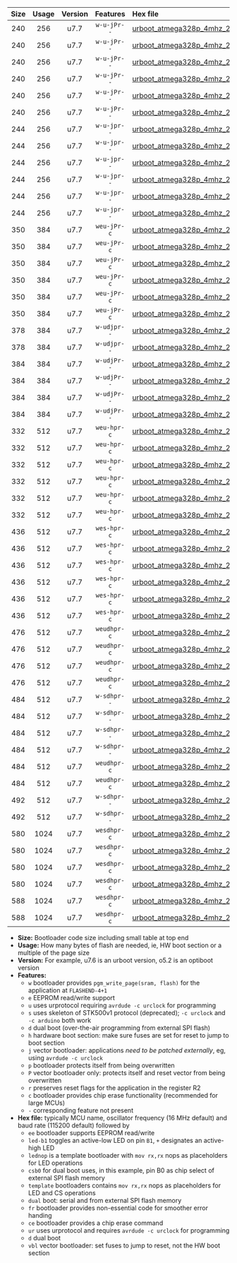 |Size|Usage|Version|Features|Hex file|
|:-:|:-:|:-:|:-:|:--|
|240|256|u7.7|`w-u-jPr--`|[urboot_atmega328p_4mhz_250000bps_led+b1_ur_vbl.hex](https://raw.githubusercontent.com/stefanrueger/urboot.hex/main/mcus/atmega328p/fcpu_4mhz/250000_bps/urboot_atmega328p_4mhz_250000bps_led+b1_ur_vbl.hex)|
|240|256|u7.7|`w-u-jPr--`|[urboot_atmega328p_4mhz_250000bps_led+b5_ur_vbl.hex](https://raw.githubusercontent.com/stefanrueger/urboot.hex/main/mcus/atmega328p/fcpu_4mhz/250000_bps/urboot_atmega328p_4mhz_250000bps_led+b5_ur_vbl.hex)|
|240|256|u7.7|`w-u-jPr--`|[urboot_atmega328p_4mhz_250000bps_led+d5_ur_vbl.hex](https://raw.githubusercontent.com/stefanrueger/urboot.hex/main/mcus/atmega328p/fcpu_4mhz/250000_bps/urboot_atmega328p_4mhz_250000bps_led+d5_ur_vbl.hex)|
|240|256|u7.7|`w-u-jPr--`|[urboot_atmega328p_4mhz_250000bps_led-b1_ur_vbl.hex](https://raw.githubusercontent.com/stefanrueger/urboot.hex/main/mcus/atmega328p/fcpu_4mhz/250000_bps/urboot_atmega328p_4mhz_250000bps_led-b1_ur_vbl.hex)|
|240|256|u7.7|`w-u-jPr--`|[urboot_atmega328p_4mhz_250000bps_led-d5_ur_vbl.hex](https://raw.githubusercontent.com/stefanrueger/urboot.hex/main/mcus/atmega328p/fcpu_4mhz/250000_bps/urboot_atmega328p_4mhz_250000bps_led-d5_ur_vbl.hex)|
|240|256|u7.7|`w-u-jPr--`|[urboot_atmega328p_4mhz_250000bps_lednop_ur_vbl.hex](https://raw.githubusercontent.com/stefanrueger/urboot.hex/main/mcus/atmega328p/fcpu_4mhz/250000_bps/urboot_atmega328p_4mhz_250000bps_lednop_ur_vbl.hex)|
|244|256|u7.7|`w-u-jpr--`|[urboot_atmega328p_4mhz_250000bps_led+b1_fr_ur_vbl.hex](https://raw.githubusercontent.com/stefanrueger/urboot.hex/main/mcus/atmega328p/fcpu_4mhz/250000_bps/urboot_atmega328p_4mhz_250000bps_led+b1_fr_ur_vbl.hex)|
|244|256|u7.7|`w-u-jpr--`|[urboot_atmega328p_4mhz_250000bps_led+b5_fr_ur_vbl.hex](https://raw.githubusercontent.com/stefanrueger/urboot.hex/main/mcus/atmega328p/fcpu_4mhz/250000_bps/urboot_atmega328p_4mhz_250000bps_led+b5_fr_ur_vbl.hex)|
|244|256|u7.7|`w-u-jpr--`|[urboot_atmega328p_4mhz_250000bps_led+d5_fr_ur_vbl.hex](https://raw.githubusercontent.com/stefanrueger/urboot.hex/main/mcus/atmega328p/fcpu_4mhz/250000_bps/urboot_atmega328p_4mhz_250000bps_led+d5_fr_ur_vbl.hex)|
|244|256|u7.7|`w-u-jpr--`|[urboot_atmega328p_4mhz_250000bps_led-b1_fr_ur_vbl.hex](https://raw.githubusercontent.com/stefanrueger/urboot.hex/main/mcus/atmega328p/fcpu_4mhz/250000_bps/urboot_atmega328p_4mhz_250000bps_led-b1_fr_ur_vbl.hex)|
|244|256|u7.7|`w-u-jpr--`|[urboot_atmega328p_4mhz_250000bps_led-d5_fr_ur_vbl.hex](https://raw.githubusercontent.com/stefanrueger/urboot.hex/main/mcus/atmega328p/fcpu_4mhz/250000_bps/urboot_atmega328p_4mhz_250000bps_led-d5_fr_ur_vbl.hex)|
|244|256|u7.7|`w-u-jpr--`|[urboot_atmega328p_4mhz_250000bps_lednop_fr_ur_vbl.hex](https://raw.githubusercontent.com/stefanrueger/urboot.hex/main/mcus/atmega328p/fcpu_4mhz/250000_bps/urboot_atmega328p_4mhz_250000bps_lednop_fr_ur_vbl.hex)|
|350|384|u7.7|`weu-jPr-c`|[urboot_atmega328p_4mhz_250000bps_ee_led+b1_fr_ce_ur_vbl.hex](https://raw.githubusercontent.com/stefanrueger/urboot.hex/main/mcus/atmega328p/fcpu_4mhz/250000_bps/urboot_atmega328p_4mhz_250000bps_ee_led+b1_fr_ce_ur_vbl.hex)|
|350|384|u7.7|`weu-jPr-c`|[urboot_atmega328p_4mhz_250000bps_ee_led+b5_fr_ce_ur_vbl.hex](https://raw.githubusercontent.com/stefanrueger/urboot.hex/main/mcus/atmega328p/fcpu_4mhz/250000_bps/urboot_atmega328p_4mhz_250000bps_ee_led+b5_fr_ce_ur_vbl.hex)|
|350|384|u7.7|`weu-jPr-c`|[urboot_atmega328p_4mhz_250000bps_ee_led+d5_fr_ce_ur_vbl.hex](https://raw.githubusercontent.com/stefanrueger/urboot.hex/main/mcus/atmega328p/fcpu_4mhz/250000_bps/urboot_atmega328p_4mhz_250000bps_ee_led+d5_fr_ce_ur_vbl.hex)|
|350|384|u7.7|`weu-jPr-c`|[urboot_atmega328p_4mhz_250000bps_ee_led-b1_fr_ce_ur_vbl.hex](https://raw.githubusercontent.com/stefanrueger/urboot.hex/main/mcus/atmega328p/fcpu_4mhz/250000_bps/urboot_atmega328p_4mhz_250000bps_ee_led-b1_fr_ce_ur_vbl.hex)|
|350|384|u7.7|`weu-jPr-c`|[urboot_atmega328p_4mhz_250000bps_ee_led-d5_fr_ce_ur_vbl.hex](https://raw.githubusercontent.com/stefanrueger/urboot.hex/main/mcus/atmega328p/fcpu_4mhz/250000_bps/urboot_atmega328p_4mhz_250000bps_ee_led-d5_fr_ce_ur_vbl.hex)|
|350|384|u7.7|`weu-jPr-c`|[urboot_atmega328p_4mhz_250000bps_ee_lednop_fr_ce_ur_vbl.hex](https://raw.githubusercontent.com/stefanrueger/urboot.hex/main/mcus/atmega328p/fcpu_4mhz/250000_bps/urboot_atmega328p_4mhz_250000bps_ee_lednop_fr_ce_ur_vbl.hex)|
|378|384|u7.7|`w-udjpr--`|[urboot_atmega328p_4mhz_250000bps_led+b1_csd5_dual_ur_vbl.hex](https://raw.githubusercontent.com/stefanrueger/urboot.hex/main/mcus/atmega328p/fcpu_4mhz/250000_bps/urboot_atmega328p_4mhz_250000bps_led+b1_csd5_dual_ur_vbl.hex)|
|378|384|u7.7|`w-udjpr--`|[urboot_atmega328p_4mhz_250000bps_template_dual_ur_vbl.hex](https://raw.githubusercontent.com/stefanrueger/urboot.hex/main/mcus/atmega328p/fcpu_4mhz/250000_bps/urboot_atmega328p_4mhz_250000bps_template_dual_ur_vbl.hex)|
|384|384|u7.7|`w-udjPr--`|[urboot_atmega328p_4mhz_250000bps_led+b1_csb0_dual_ur_vbl.hex](https://raw.githubusercontent.com/stefanrueger/urboot.hex/main/mcus/atmega328p/fcpu_4mhz/250000_bps/urboot_atmega328p_4mhz_250000bps_led+b1_csb0_dual_ur_vbl.hex)|
|384|384|u7.7|`w-udjPr--`|[urboot_atmega328p_4mhz_250000bps_led+d5_csb0_dual_ur_vbl.hex](https://raw.githubusercontent.com/stefanrueger/urboot.hex/main/mcus/atmega328p/fcpu_4mhz/250000_bps/urboot_atmega328p_4mhz_250000bps_led+d5_csb0_dual_ur_vbl.hex)|
|384|384|u7.7|`w-udjPr--`|[urboot_atmega328p_4mhz_250000bps_led-b1_csb0_dual_ur_vbl.hex](https://raw.githubusercontent.com/stefanrueger/urboot.hex/main/mcus/atmega328p/fcpu_4mhz/250000_bps/urboot_atmega328p_4mhz_250000bps_led-b1_csb0_dual_ur_vbl.hex)|
|384|384|u7.7|`w-udjPr--`|[urboot_atmega328p_4mhz_250000bps_led-d5_csb0_dual_ur_vbl.hex](https://raw.githubusercontent.com/stefanrueger/urboot.hex/main/mcus/atmega328p/fcpu_4mhz/250000_bps/urboot_atmega328p_4mhz_250000bps_led-d5_csb0_dual_ur_vbl.hex)|
|332|512|u7.7|`weu-hpr-c`|[urboot_atmega328p_4mhz_250000bps_ee_led+b1_fr_ce_ur.hex](https://raw.githubusercontent.com/stefanrueger/urboot.hex/main/mcus/atmega328p/fcpu_4mhz/250000_bps/urboot_atmega328p_4mhz_250000bps_ee_led+b1_fr_ce_ur.hex)|
|332|512|u7.7|`weu-hpr-c`|[urboot_atmega328p_4mhz_250000bps_ee_led+b5_fr_ce_ur.hex](https://raw.githubusercontent.com/stefanrueger/urboot.hex/main/mcus/atmega328p/fcpu_4mhz/250000_bps/urboot_atmega328p_4mhz_250000bps_ee_led+b5_fr_ce_ur.hex)|
|332|512|u7.7|`weu-hpr-c`|[urboot_atmega328p_4mhz_250000bps_ee_led+d5_fr_ce_ur.hex](https://raw.githubusercontent.com/stefanrueger/urboot.hex/main/mcus/atmega328p/fcpu_4mhz/250000_bps/urboot_atmega328p_4mhz_250000bps_ee_led+d5_fr_ce_ur.hex)|
|332|512|u7.7|`weu-hpr-c`|[urboot_atmega328p_4mhz_250000bps_ee_led-b1_fr_ce_ur.hex](https://raw.githubusercontent.com/stefanrueger/urboot.hex/main/mcus/atmega328p/fcpu_4mhz/250000_bps/urboot_atmega328p_4mhz_250000bps_ee_led-b1_fr_ce_ur.hex)|
|332|512|u7.7|`weu-hpr-c`|[urboot_atmega328p_4mhz_250000bps_ee_led-d5_fr_ce_ur.hex](https://raw.githubusercontent.com/stefanrueger/urboot.hex/main/mcus/atmega328p/fcpu_4mhz/250000_bps/urboot_atmega328p_4mhz_250000bps_ee_led-d5_fr_ce_ur.hex)|
|332|512|u7.7|`weu-hpr-c`|[urboot_atmega328p_4mhz_250000bps_ee_lednop_fr_ce_ur.hex](https://raw.githubusercontent.com/stefanrueger/urboot.hex/main/mcus/atmega328p/fcpu_4mhz/250000_bps/urboot_atmega328p_4mhz_250000bps_ee_lednop_fr_ce_ur.hex)|
|436|512|u7.7|`wes-hpr-c`|[urboot_atmega328p_4mhz_250000bps_ee_led+b1_fr_ce.hex](https://raw.githubusercontent.com/stefanrueger/urboot.hex/main/mcus/atmega328p/fcpu_4mhz/250000_bps/urboot_atmega328p_4mhz_250000bps_ee_led+b1_fr_ce.hex)|
|436|512|u7.7|`wes-hpr-c`|[urboot_atmega328p_4mhz_250000bps_ee_led+b5_fr_ce.hex](https://raw.githubusercontent.com/stefanrueger/urboot.hex/main/mcus/atmega328p/fcpu_4mhz/250000_bps/urboot_atmega328p_4mhz_250000bps_ee_led+b5_fr_ce.hex)|
|436|512|u7.7|`wes-hpr-c`|[urboot_atmega328p_4mhz_250000bps_ee_led+d5_fr_ce.hex](https://raw.githubusercontent.com/stefanrueger/urboot.hex/main/mcus/atmega328p/fcpu_4mhz/250000_bps/urboot_atmega328p_4mhz_250000bps_ee_led+d5_fr_ce.hex)|
|436|512|u7.7|`wes-hpr-c`|[urboot_atmega328p_4mhz_250000bps_ee_led-b1_fr_ce.hex](https://raw.githubusercontent.com/stefanrueger/urboot.hex/main/mcus/atmega328p/fcpu_4mhz/250000_bps/urboot_atmega328p_4mhz_250000bps_ee_led-b1_fr_ce.hex)|
|436|512|u7.7|`wes-hpr-c`|[urboot_atmega328p_4mhz_250000bps_ee_led-d5_fr_ce.hex](https://raw.githubusercontent.com/stefanrueger/urboot.hex/main/mcus/atmega328p/fcpu_4mhz/250000_bps/urboot_atmega328p_4mhz_250000bps_ee_led-d5_fr_ce.hex)|
|436|512|u7.7|`wes-hpr-c`|[urboot_atmega328p_4mhz_250000bps_ee_lednop_fr_ce.hex](https://raw.githubusercontent.com/stefanrueger/urboot.hex/main/mcus/atmega328p/fcpu_4mhz/250000_bps/urboot_atmega328p_4mhz_250000bps_ee_lednop_fr_ce.hex)|
|476|512|u7.7|`weudhpr-c`|[urboot_atmega328p_4mhz_250000bps_ee_led+b1_csb0_dual_fr_ce_ur.hex](https://raw.githubusercontent.com/stefanrueger/urboot.hex/main/mcus/atmega328p/fcpu_4mhz/250000_bps/urboot_atmega328p_4mhz_250000bps_ee_led+b1_csb0_dual_fr_ce_ur.hex)|
|476|512|u7.7|`weudhpr-c`|[urboot_atmega328p_4mhz_250000bps_ee_led+d5_csb0_dual_fr_ce_ur.hex](https://raw.githubusercontent.com/stefanrueger/urboot.hex/main/mcus/atmega328p/fcpu_4mhz/250000_bps/urboot_atmega328p_4mhz_250000bps_ee_led+d5_csb0_dual_fr_ce_ur.hex)|
|476|512|u7.7|`weudhpr-c`|[urboot_atmega328p_4mhz_250000bps_ee_led-b1_csb0_dual_fr_ce_ur.hex](https://raw.githubusercontent.com/stefanrueger/urboot.hex/main/mcus/atmega328p/fcpu_4mhz/250000_bps/urboot_atmega328p_4mhz_250000bps_ee_led-b1_csb0_dual_fr_ce_ur.hex)|
|476|512|u7.7|`weudhpr-c`|[urboot_atmega328p_4mhz_250000bps_ee_led-d5_csb0_dual_fr_ce_ur.hex](https://raw.githubusercontent.com/stefanrueger/urboot.hex/main/mcus/atmega328p/fcpu_4mhz/250000_bps/urboot_atmega328p_4mhz_250000bps_ee_led-d5_csb0_dual_fr_ce_ur.hex)|
|484|512|u7.7|`w-sdhpr--`|[urboot_atmega328p_4mhz_250000bps_led+b1_csb0_dual_fr.hex](https://raw.githubusercontent.com/stefanrueger/urboot.hex/main/mcus/atmega328p/fcpu_4mhz/250000_bps/urboot_atmega328p_4mhz_250000bps_led+b1_csb0_dual_fr.hex)|
|484|512|u7.7|`w-sdhpr--`|[urboot_atmega328p_4mhz_250000bps_led+d5_csb0_dual_fr.hex](https://raw.githubusercontent.com/stefanrueger/urboot.hex/main/mcus/atmega328p/fcpu_4mhz/250000_bps/urboot_atmega328p_4mhz_250000bps_led+d5_csb0_dual_fr.hex)|
|484|512|u7.7|`w-sdhpr--`|[urboot_atmega328p_4mhz_250000bps_led-b1_csb0_dual_fr.hex](https://raw.githubusercontent.com/stefanrueger/urboot.hex/main/mcus/atmega328p/fcpu_4mhz/250000_bps/urboot_atmega328p_4mhz_250000bps_led-b1_csb0_dual_fr.hex)|
|484|512|u7.7|`w-sdhpr--`|[urboot_atmega328p_4mhz_250000bps_led-d5_csb0_dual_fr.hex](https://raw.githubusercontent.com/stefanrueger/urboot.hex/main/mcus/atmega328p/fcpu_4mhz/250000_bps/urboot_atmega328p_4mhz_250000bps_led-d5_csb0_dual_fr.hex)|
|484|512|u7.7|`weudhpr-c`|[urboot_atmega328p_4mhz_250000bps_ee_led+b1_csd5_dual_fr_ce_ur.hex](https://raw.githubusercontent.com/stefanrueger/urboot.hex/main/mcus/atmega328p/fcpu_4mhz/250000_bps/urboot_atmega328p_4mhz_250000bps_ee_led+b1_csd5_dual_fr_ce_ur.hex)|
|484|512|u7.7|`weudhpr-c`|[urboot_atmega328p_4mhz_250000bps_ee_template_dual_fr_ce_ur.hex](https://raw.githubusercontent.com/stefanrueger/urboot.hex/main/mcus/atmega328p/fcpu_4mhz/250000_bps/urboot_atmega328p_4mhz_250000bps_ee_template_dual_fr_ce_ur.hex)|
|492|512|u7.7|`w-sdhpr--`|[urboot_atmega328p_4mhz_250000bps_led+b1_csd5_dual_fr.hex](https://raw.githubusercontent.com/stefanrueger/urboot.hex/main/mcus/atmega328p/fcpu_4mhz/250000_bps/urboot_atmega328p_4mhz_250000bps_led+b1_csd5_dual_fr.hex)|
|492|512|u7.7|`w-sdhpr--`|[urboot_atmega328p_4mhz_250000bps_template_dual_fr.hex](https://raw.githubusercontent.com/stefanrueger/urboot.hex/main/mcus/atmega328p/fcpu_4mhz/250000_bps/urboot_atmega328p_4mhz_250000bps_template_dual_fr.hex)|
|580|1024|u7.7|`wesdhpr-c`|[urboot_atmega328p_4mhz_250000bps_ee_led+b1_csb0_dual_fr_ce.hex](https://raw.githubusercontent.com/stefanrueger/urboot.hex/main/mcus/atmega328p/fcpu_4mhz/250000_bps/urboot_atmega328p_4mhz_250000bps_ee_led+b1_csb0_dual_fr_ce.hex)|
|580|1024|u7.7|`wesdhpr-c`|[urboot_atmega328p_4mhz_250000bps_ee_led+d5_csb0_dual_fr_ce.hex](https://raw.githubusercontent.com/stefanrueger/urboot.hex/main/mcus/atmega328p/fcpu_4mhz/250000_bps/urboot_atmega328p_4mhz_250000bps_ee_led+d5_csb0_dual_fr_ce.hex)|
|580|1024|u7.7|`wesdhpr-c`|[urboot_atmega328p_4mhz_250000bps_ee_led-b1_csb0_dual_fr_ce.hex](https://raw.githubusercontent.com/stefanrueger/urboot.hex/main/mcus/atmega328p/fcpu_4mhz/250000_bps/urboot_atmega328p_4mhz_250000bps_ee_led-b1_csb0_dual_fr_ce.hex)|
|580|1024|u7.7|`wesdhpr-c`|[urboot_atmega328p_4mhz_250000bps_ee_led-d5_csb0_dual_fr_ce.hex](https://raw.githubusercontent.com/stefanrueger/urboot.hex/main/mcus/atmega328p/fcpu_4mhz/250000_bps/urboot_atmega328p_4mhz_250000bps_ee_led-d5_csb0_dual_fr_ce.hex)|
|588|1024|u7.7|`wesdhpr-c`|[urboot_atmega328p_4mhz_250000bps_ee_led+b1_csd5_dual_fr_ce.hex](https://raw.githubusercontent.com/stefanrueger/urboot.hex/main/mcus/atmega328p/fcpu_4mhz/250000_bps/urboot_atmega328p_4mhz_250000bps_ee_led+b1_csd5_dual_fr_ce.hex)|
|588|1024|u7.7|`wesdhpr-c`|[urboot_atmega328p_4mhz_250000bps_ee_template_dual_fr_ce.hex](https://raw.githubusercontent.com/stefanrueger/urboot.hex/main/mcus/atmega328p/fcpu_4mhz/250000_bps/urboot_atmega328p_4mhz_250000bps_ee_template_dual_fr_ce.hex)|

- **Size:** Bootloader code size including small table at top end
- **Usage:** How many bytes of flash are needed, ie, HW boot section or a multiple of the page size
- **Version:** For example, u7.6 is an urboot version, o5.2 is an optiboot version
- **Features:**
  + `w` bootloader provides `pgm_write_page(sram, flash)` for the application at `FLASHEND-4+1`
  + `e` EEPROM read/write support
  + `u` uses urprotocol requiring `avrdude -c urclock` for programming
  + `s` uses skeleton of STK500v1 protocol (deprecated); `-c urclock` and `-c arduino` both work
  + `d` dual boot (over-the-air programming from external SPI flash)
  + `h` hardware boot section: make sure fuses are set for reset to jump to boot section
  + `j` vector bootloader: applications *need to be patched externally*, eg, using `avrdude -c urclock`
  + `p` bootloader protects itself from being overwritten
  + `P` vector bootloader only: protects itself and reset vector from being overwritten
  + `r` preserves reset flags for the application in the register R2
  + `c` bootloader provides chip erase functionality (recommended for large MCUs)
  + `-` corresponding feature not present
- **Hex file:** typically MCU name, oscillator frequency (16 MHz default) and baud rate (115200 default) followed by
  + `ee` bootloader supports EEPROM read/write
  + `led-b1` toggles an active-low LED on pin `B1`, `+` designates an active-high LED
  + `lednop` is a template bootloader with `mov rx,rx` nops as placeholders for LED operations
  + `csb0` for dual boot uses, in this example, pin B0 as chip select of external SPI flash memory
  + `template` bootloaders contains `mov rx,rx` nops as placeholders for LED and CS operations
  + `dual` boot: serial and from external SPI flash memory
  + `fr` bootloader provides non-essential code for smoother error handing
  + `ce` bootloader provides a chip erase command
  + `ur` uses urprotocol and requires `avrdude -c urclock` for programming
  + `d` dual boot
  + `vbl` vector bootloader: set fuses to jump to reset, not the HW boot section
